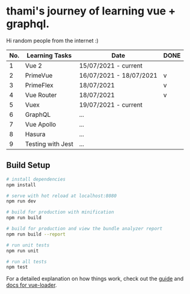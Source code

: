 # thami's journey of learning vue + graphql.

Hi random people from the internet :)

| No. | Learning Tasks | Date | DONE |
| ------ | ------ | ------ | ------ |
| 1 | Vue 2 | 15/07/2021 - current |  |
| 2 | PrimeVue | 16/07/2021 - 18/07/2021 | v |
| 3 | PrimeFlex | 18/07/2021 | v |
| 4 | Vue Router | 18/07/2021 | v |
| 5 | Vuex | 19/07/2021 - current |  |
| 6 | GraphQL | ... |  |
| 7 | Vue Apollo | ... |  |
| 8 | Hasura | ... |  |
| 9 | Testing with Jest | ... |  |

## Build Setup

``` bash
# install dependencies
npm install

# serve with hot reload at localhost:8080
npm run dev

# build for production with minification
npm run build

# build for production and view the bundle analyzer report
npm run build --report

# run unit tests
npm run unit

# run all tests
npm test
```

For a detailed explanation on how things work, check out the [guide](http://vuejs-templates.github.io/webpack/) and [docs for vue-loader](http://vuejs.github.io/vue-loader).

